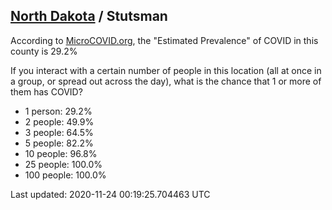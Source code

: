 
## [North Dakota](/united-states/north-dakota) / Stutsman

According to [MicroCOVID.org](http://microcovid.org),
the "Estimated Prevalence" of COVID in this county is 29.2%

If you interact with a certain number of people in this location
(all at once in a group, or spread out across the day), what is the chance that
1 or more of them has COVID?

- 1 person: 29.2%
- 2 people: 49.9%
- 3 people: 64.5%
- 5 people: 82.2%
- 10 people: 96.8%
- 25 people: 100.0%
- 100 people: 100.0%

Last updated: 2020-11-24 00:19:25.704463 UTC
